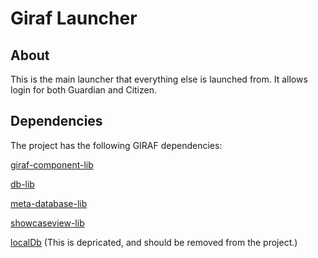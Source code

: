 # Giraf Launcher

## About

This is the main launcher that everything else is launched from. It allows login for both Guardian and Citizen.

## Dependencies

The project has the following GIRAF dependencies:

[giraf-component-lib](http://git.giraf.cs.aau.dk/Giraf17-AndroidLibs/giraf-component-lib)

[db-lib](http://git.giraf.cs.aau.dk/Giraf17-AndroidLibs/db-lib)

[meta-database-lib](http://git.giraf.cs.aau.dk/Giraf17-AndroidLibs/meta-database-lib)

[showcaseview-lib](http://git.giraf.cs.aau.dk/Giraf17-AndroidLibs/showcaseview-lib)

[localDb](http://git.giraf.cs.aau.dk/Giraf/local-db) (This is depricated, and should be removed from the project.)
